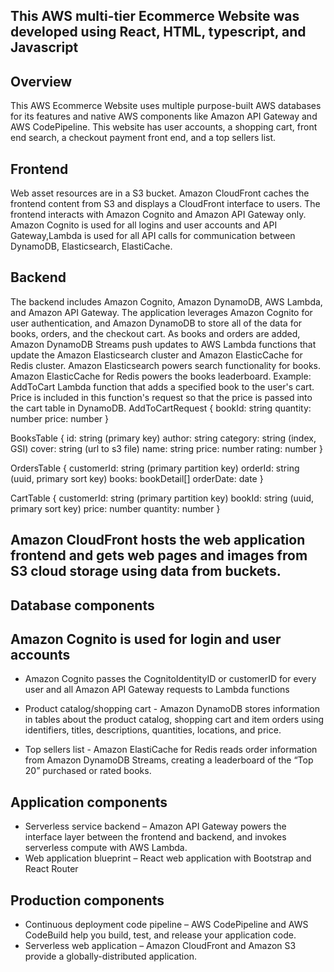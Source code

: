 ## This AWS multi-tier Ecommerce Website was developed using React, HTML, typescript, and Javascript

## Overview

This AWS Ecommerce Website uses multiple purpose-built AWS databases for its features and native AWS components like Amazon API Gateway and AWS CodePipeline. This website has user accounts, a shopping cart, front end search, a checkout payment front end, and a top sellers list. 

## Frontend

Web asset resources are in a S3 bucket. Amazon CloudFront caches the frontend content from S3 and displays a CloudFront interface to users. The frontend interacts with Amazon Cognito and Amazon API Gateway only. Amazon Cognito is used for all logins and user accounts and API Gateway,Lambda is used for all API calls for communication between  DynamoDB, Elasticsearch, ElastiCache.

## Backend

The backend includes Amazon Cognito, Amazon DynamoDB, AWS Lambda, and Amazon API Gateway. The application leverages Amazon Cognito for user authentication, and Amazon DynamoDB to store all of the data for books, orders, and the checkout cart. As books and orders are added, Amazon DynamoDB Streams push updates to AWS Lambda functions that update the Amazon Elasticsearch cluster and Amazon ElasticCache for Redis cluster. Amazon Elasticsearch powers search functionality for books. Amazon ElasticCache for Redis powers the books leaderboard.
Example: AddToCart Lambda function that adds a specified book to the user's cart. Price is included in this function's request so that the price is passed into the cart table in DynamoDB.
AddToCartRequest {
    bookId: string
    quantity: number
    price: number
}

BooksTable {
  id: string (primary key)
  author: string
  category: string (index, GSI)
  cover: string (url to s3 file)
  name: string 
  price: number
  rating: number
}

OrdersTable {
    customerId: string (primary partition key)
    orderId: string (uuid, primary sort key)
    books: bookDetail[]
    orderDate: date 
}

CartTable {
    customerId: string (primary partition key)
    bookId: string (uuid, primary sort key)
    price: number
    quantity: number
}

## Amazon CloudFront hosts the web application frontend and gets web pages and images from S3 cloud storage using data from buckets.
## Database components
## Amazon Cognito is used for login and user accounts
* Amazon Cognito passes the CognitoIdentityID or customerID for every user and all Amazon API Gateway requests to Lambda functions

* Product catalog/shopping cart - Amazon DynamoDB stores information in tables about the product catalog, shopping cart and item orders using identifiers, titles, descriptions, quantities, locations, and price.
* Top sellers list - Amazon ElastiCache for Redis reads order information from Amazon DynamoDB Streams, creating a leaderboard of the “Top 20” purchased or rated books.

## Application components

* Serverless service backend – Amazon API Gateway powers the interface layer between the frontend and backend, and invokes serverless compute with AWS Lambda.  
* Web application blueprint – React web application with Bootstrap and React Router

## Production components

* Continuous deployment code pipeline – AWS CodePipeline and AWS CodeBuild help you build, test, and release your application code. 
* Serverless web application – Amazon CloudFront and Amazon S3 provide a globally-distributed application. 


